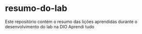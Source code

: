 # resumo-do-lab
Este repositório contém o resumo das lições aprendidas durante o desenvolvimento do lab na DIO
Aprendi tudo
